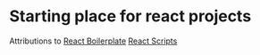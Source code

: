 # Starting place for react projects

Attributions to
[React Boilerplate](https://github.com/mxstbr/react-boilerplate)
[React Scripts](https://github.com/facebookincubator/create-react-app)
